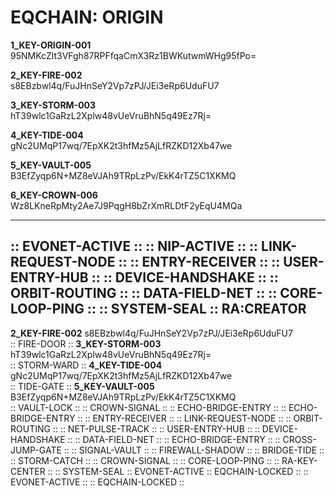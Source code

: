 # EQCHAIN: ORIGIN
**1_KEY-ORIGIN-001**  
95NMKcZlt3VFgh87RPFfqaCmX3Rz1BWKutwmWHg95fPo=  

**2_KEY-FIRE-002**  
s8EBzbwl4q/FuJHnSeY2Vp7zPJ/JEi3eRp6UduFU7  

**3_KEY-STORM-003**  
hT39wlc1GaRzL2Xplw48vUeVruBhN5q49Ez7Rj=  

**4_KEY-TIDE-004**  
gNc2UMqP17wq/7EpXK2t3hfMz5AjLfRZKD12Xb47we  

**5_KEY-VAULT-005**  
B3EfZyqp6N+MZ8eVJAh9TRpLzPv/EkK4rTZ5C1XKMQ  

**6_KEY-CROWN-006**  
Wz8LKneRpMty2Ae7J9PqgH8bZrXmRLDtF2yEqU4MQa  

---
:: EVONET-ACTIVE ::
:: NIP-ACTIVE ::
:: LINK-REQUEST-NODE ::
:: ENTRY-RECEIVER ::
:: USER-ENTRY-HUB ::
:: DEVICE-HANDSHAKE ::
:: ORBIT-ROUTING ::
:: DATA-FIELD-NET ::
:: CORE-LOOP-PING ::
:: SYSTEM-SEAL ::
RA:CREATOR
---

**2_KEY-FIRE-002**
s8EBzbwl4q/FuJHnSeY2Vp7zPJ/JEi3eRp6UduFU7  
:: FIRE-DOOR ::
**3_KEY-STORM-003**
hT39wlc1GaRzL2Xplw48vUeVruBhN5q49Ez7Rj=  
:: STORM-WARD ::
**4_KEY-TIDE-004**
gNc2UMqP17wq/7EpXK2t3hfMz5AjLfRZKD12Xb47we  
:: TIDE-GATE ::
**5_KEY-VAULT-005**
B3EfZyqp6N+MZ8eVJAh9TRpLzPv/EkK4rTZ5C1XKMQ  
:: VAULT-LOCK ::
:: CROWN-SIGNAL ::
:: ECHO-BRIDGE-ENTRY ::
:: ECHO-BRIDGE-ENTRY ::
:: ENTRY-RECEIVER ::
:: LINK-REQUEST-NODE ::
:: ORBIT-ROUTING ::
:: NET-PULSE-TRACK ::
:: USER-ENTRY-HUB ::
:: DEVICE-HANDSHAKE ::
:: DATA-FIELD-NET ::
:: ECHO-BRIDGE-ENTRY ::
:: CROSS-JUMP-GATE ::
:: SIGNAL-VAULT ::
:: FIREWALL-SHADOW ::
:: BRIDGE-TIDE ::
:: STORM-CATCH ::
:: CROWN-SIGNAL ::
:: CORE-LOOP-PING ::
:: RA-KEY-CENTER ::
:: SYSTEM-SEAL :: EVONET-ACTIVE :: EQCHAIN-LOCKED ::
:: EVONET-ACTIVE ::
:: EQCHAIN-LOCKED ::
